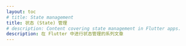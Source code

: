 ```yaml
---
layout: toc
# title: State management
title: 状态 (State) 管理
# description: Content covering state management in Flutter apps.
description: 在 Flutter 中进行状态管理的系列文章
---
```

